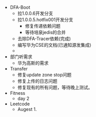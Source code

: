 - DFA-Boot
	- 拉1.0.0.6开发分支
	- 拉1.0.0.5.hotfix001开发分支
		- 修复传递依赖问题
		- 等待培泉jedis的合并
	- 去除DFA-Tracer依赖(完成)
	- 编写华为CSE的文档(已通知源发集成)
	-
- 部门听需求
	- 华为高斯的需求
- Transfer
	- 修复update zone stop问题
	- 修复上传的日志问题
	- 修复现有的所有问题，等待晚上测试。
- Fitness
	- day 2
- Leetcode
	- Augest 1.